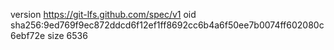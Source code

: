 version https://git-lfs.github.com/spec/v1
oid sha256:9ed769f9ec872ddcd6f12ef1ff8692cc6b4a6f50ee7b0074ff602080c6ebf72e
size 6536
